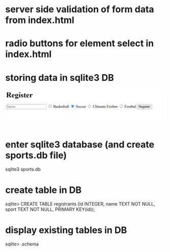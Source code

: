 # server side validation of form data from index.html
# radio buttons for element select in index.html
# storing data in sqlite3 DB

![alt text](sport5.png)


# enter sqlite3 database (and create sports.db file)
sqlite3 sports.db

# create table in DB
sqlite> CREATE TABLE registrants (id INTEGER, name TEXT NOT NULL, sport TEXT NOT NULL, PRIMARY KEY(id));

# display existing tables in DB
sqlite> .schema

